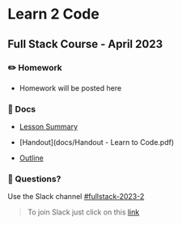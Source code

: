 # Learn 2 Code
## Full Stack Course - April 2023

### ✏️ Homework

- Homework will be posted here

### 📄 Docs

- [Lesson Summary](docs/summary.md)

- [Handout](docs/Handout - Learn to Code.pdf)

- [Outline](docs/Outline%20-%20Learn%20to%20Code%202023-05.pdf)


### 🤔 Questions?

Use the Slack channel [#fullstack-2023-2](https://hamburgcodingschool.slack.com/archives/C04S5FLPW9M)

> To join Slack just click on this [link](https://hamburgcodingschool.slack.com/join/shared_invite/enQtMjczNDI3OTE4NzIwLTE2ZmNkNDk5YTg3MDFlOTY2ZmU2YzU5YTU4MTNhNDg4MTRhNTMwYzFiNTdlOTdhYzllYzg5YmVkYzljNWExY2U#/)
